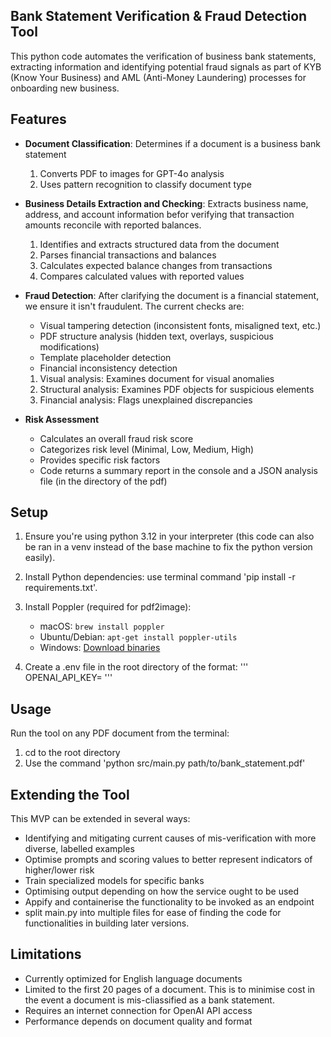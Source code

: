 ## Bank Statement Verification & Fraud Detection Tool

This python code automates the verification of business bank statements, extracting information and identifying potential fraud signals as part of KYB (Know Your Business) and AML (Anti-Money Laundering) processes for onboarding new business.


## Features

- **Document Classification**: Determines if a document is a business bank statement
   1. Converts PDF to images for GPT-4o analysis
   2. Uses pattern recognition to classify document type

- **Business Details Extraction and Checking**: Extracts business name, address, and account information befor verifying that transaction amounts reconcile with reported balances.
   1. Identifies and extracts structured data from the document
   2. Parses financial transactions and balances
   3. Calculates expected balance changes from transactions
   4. Compares calculated values with reported values

- **Fraud Detection**: After clarifying the document is a financial statement, we ensure it isn't fraudulent. The current checks are:
   - Visual tampering detection (inconsistent fonts, misaligned text, etc.)
   - PDF structure analysis (hidden text, overlays, suspicious modifications)
   - Template placeholder detection
   - Financial inconsistency detection

   1. Visual analysis: Examines document for visual anomalies
   2. Structural analysis: Examines PDF objects for suspicious elements
   3. Financial analysis: Flags unexplained discrepancies

- **Risk Assessment**
   - Calculates an overall fraud risk score
   - Categorizes risk level (Minimal, Low, Medium, High)
   - Provides specific risk factors
   - Code returns a summary report in the console and a JSON analysis file (in the directory of the pdf)


## Setup

1. Ensure you're using python 3.12 in your interpreter (this code can also be ran in a venv instead of the base machine to fix the python version easily).

2. Install Python dependencies: use terminal command 'pip install -r requirements.txt'.

3. Install Poppler (required for pdf2image):
   - macOS: `brew install poppler`
   - Ubuntu/Debian: `apt-get install poppler-utils`
   - Windows: [Download binaries](https://github.com/oschwartz10612/poppler-windows/releases/)

4. Create a .env file in the root directory of the format: 
'''
OPENAI_API_KEY=<your-openai-key>
'''


## Usage

Run the tool on any PDF document from the terminal: 
1. cd to the root directory
2. Use the command 'python src/main.py path/to/bank_statement.pdf'


## Extending the Tool

This MVP can be extended in several ways:
- Identifying and mitigating current causes of mis-verification with more diverse, labelled examples
- Optimise prompts and scoring values to better represent indicators of higher/lower risk
- Train specialized models for specific banks
- Optimising output depending on how the service ought to be used
- Appify and containerise the functionality to be invoked as an endpoint
- split main.py into multiple files for ease of finding the code for functionalities in building later versions.


## Limitations

- Currently optimized for English language documents
- Limited to the first 20 pages of a document. This is to minimise cost in the event a document is mis-cliassified as a bank statement.
- Requires an internet connection for OpenAI API access
- Performance depends on document quality and format 